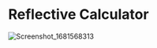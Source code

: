 # Reflective Calculator

![Screenshot_1681568313](https://user-images.githubusercontent.com/70878222/232230125-7f43e00e-5d7f-4f04-bb1b-458f68e18854.png)
